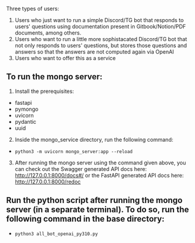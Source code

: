 
Three types of users:
1) Users who just want to run a simple Discord/TG bot that responds to users' questions using documentation present in Gitbook/Notion/PDF documents, among others.
2) Users who want to run a little more sophistacated Discord/TG bot that not only responds to users' questions, but stores those questions and answers so that the answers are not computed again via OpenAI
3) Users who want to offer this as a service

## To run the mongo server:
1) Install the prerequisites:
- fastapi
- pymongo
- uvicorn
- pydantic
- uuid
2) Inside the mongo_service directory, run the following command:
- `python3 -m uvicorn mongo_server:app --reload`
3) After running the mongo server using the command given above, you can check out the Swagger generated API docs here: http://127.0.0.1:8000/docs#/ or the FastAPI generated API docs here: http://127.0.0.1:8000/redoc 

## Run the python script after running the mongo server (in a separate terminal). To do so, run the following command in the base directory:
- `python3 all_bot_openai_py310.py`
